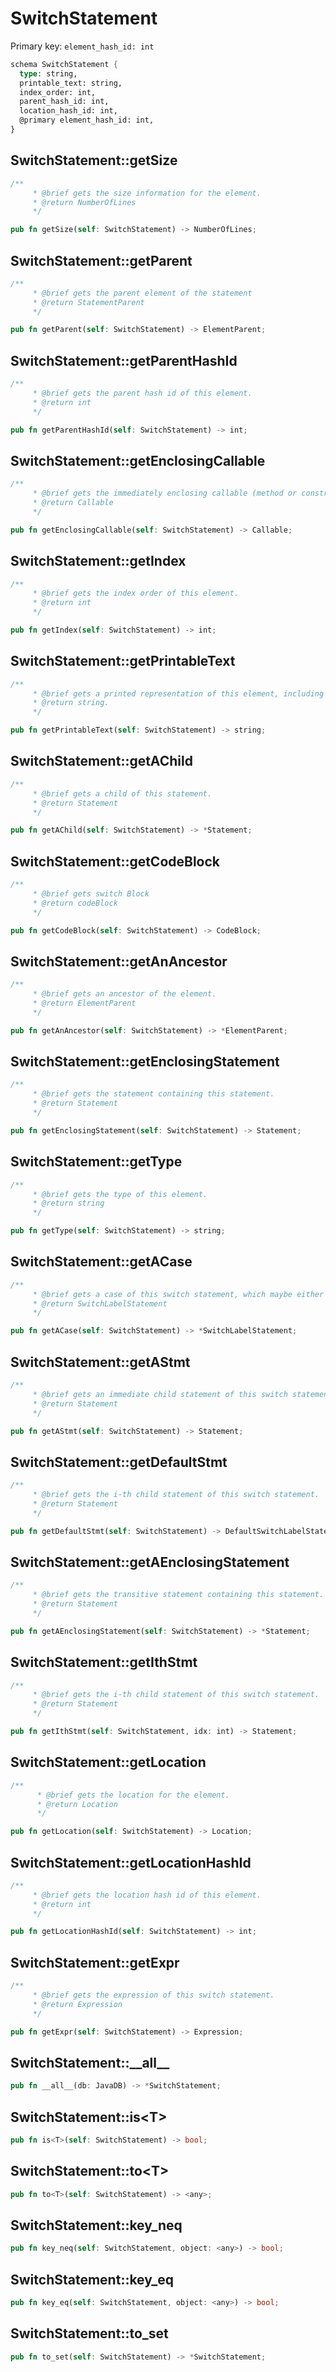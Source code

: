 # SwitchStatement

Primary key: `element_hash_id: int`

```rust
schema SwitchStatement {
  type: string,
  printable_text: string,
  index_order: int,
  parent_hash_id: int,
  location_hash_id: int,
  @primary element_hash_id: int,
}
```
## SwitchStatement::getSize

```rust
/**
     * @brief gets the size information for the element.
     * @return NumberOfLines
     */
```
```rust
pub fn getSize(self: SwitchStatement) -> NumberOfLines;
```
## SwitchStatement::getParent

```rust
/**
     * @brief gets the parent element of the statement
     * @return StatementParent 
     */
```
```rust
pub fn getParent(self: SwitchStatement) -> ElementParent;
```
## SwitchStatement::getParentHashId

```rust
/**
     * @brief gets the parent hash id of this element.
     * @return int
     */
```
```rust
pub fn getParentHashId(self: SwitchStatement) -> int;
```
## SwitchStatement::getEnclosingCallable

```rust
/**
     * @brief gets the immediately enclosing callable (method or constructor) whose body contains this statement.
     * @return Callable 
     */
```
```rust
pub fn getEnclosingCallable(self: SwitchStatement) -> Callable;
```
## SwitchStatement::getIndex

```rust
/**
     * @brief gets the index order of this element.
     * @return int
     */
```
```rust
pub fn getIndex(self: SwitchStatement) -> int;
```
## SwitchStatement::getPrintableText

```rust
/**
     * @brief gets a printed representation of this element, including its structure where applicable.
     * @return string.
     */
```
```rust
pub fn getPrintableText(self: SwitchStatement) -> string;
```
## SwitchStatement::getAChild

```rust
/**
     * @brief gets a child of this statement.
     * @return Statement 
     */
```
```rust
pub fn getAChild(self: SwitchStatement) -> *Statement;
```
## SwitchStatement::getCodeBlock

```rust
/**
     * @brief gets switch Block
     * @return codeBlock
     */
```
```rust
pub fn getCodeBlock(self: SwitchStatement) -> CodeBlock;
```
## SwitchStatement::getAnAncestor

```rust
/**
     * @brief gets an ancestor of the element.
     * @return ElementParent 
     */
```
```rust
pub fn getAnAncestor(self: SwitchStatement) -> *ElementParent;
```
## SwitchStatement::getEnclosingStatement

```rust
/**
     * @brief gets the statement containing this statement.
     * @return Statement 
     */
```
```rust
pub fn getEnclosingStatement(self: SwitchStatement) -> Statement;
```
## SwitchStatement::getType

```rust
/**
     * @brief gets the type of this element.
     * @return string
     */
```
```rust
pub fn getType(self: SwitchStatement) -> string;
```
## SwitchStatement::getACase

```rust
/**
     * @brief gets a case of this switch statement, which maybe either a normal or a default.
     * @return SwitchLabelStatement 
     */
```
```rust
pub fn getACase(self: SwitchStatement) -> *SwitchLabelStatement;
```
## SwitchStatement::getAStmt

```rust
/**
     * @brief gets an immediate child statement of this switch statement.
     * @return Statement 
     */
```
```rust
pub fn getAStmt(self: SwitchStatement) -> Statement;
```
## SwitchStatement::getDefaultStmt

```rust
/**
     * @brief gets the i-th child statement of this switch statement.
     * @return Statement 
     */
```
```rust
pub fn getDefaultStmt(self: SwitchStatement) -> DefaultSwitchLabelStatement;
```
## SwitchStatement::getAEnclosingStatement

```rust
/**
     * @brief gets the transitive statement containing this statement.
     * @return Statement 
     */
```
```rust
pub fn getAEnclosingStatement(self: SwitchStatement) -> *Statement;
```
## SwitchStatement::getIthStmt

```rust
/**
     * @brief gets the i-th child statement of this switch statement.
     * @return Statement 
     */
```
```rust
pub fn getIthStmt(self: SwitchStatement, idx: int) -> Statement;
```
## SwitchStatement::getLocation

```rust
/**
      * @brief gets the location for the element.
      * @return Location
      */
```
```rust
pub fn getLocation(self: SwitchStatement) -> Location;
```
## SwitchStatement::getLocationHashId

```rust
/**
     * @brief gets the location hash id of this element.
     * @return int
     */
```
```rust
pub fn getLocationHashId(self: SwitchStatement) -> int;
```
## SwitchStatement::getExpr

```rust
/**
     * @brief gets the expression of this switch statement.
     * @return Expression 
     */
```
```rust
pub fn getExpr(self: SwitchStatement) -> Expression;
```
## SwitchStatement::\_\_all\_\_

```rust
pub fn __all__(db: JavaDB) -> *SwitchStatement;
```
## SwitchStatement::is\<T\>

```rust
pub fn is<T>(self: SwitchStatement) -> bool;
```
## SwitchStatement::to\<T\>

```rust
pub fn to<T>(self: SwitchStatement) -> <any>;
```
## SwitchStatement::key\_neq

```rust
pub fn key_neq(self: SwitchStatement, object: <any>) -> bool;
```
## SwitchStatement::key\_eq

```rust
pub fn key_eq(self: SwitchStatement, object: <any>) -> bool;
```
## SwitchStatement::to\_set

```rust
pub fn to_set(self: SwitchStatement) -> *SwitchStatement;
```
